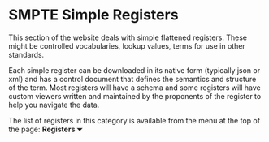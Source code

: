 # SMPTE Simple Registers

This section of the website deals with simple flattened registers.
These might be controlled vocabularies, lookup values, terms for
use in other standards.

Each simple register can be downloaded in its native form (typically json or xml)
and has a control document that defines the semantics and structure of the term.
Most registers will have a schema and some registers will have custom viewers
written and maintained by the proponents of the register to help you
navigate the data.

The list of registers in this category is available from the  menu at the top of the page: **Registers ⏷**
